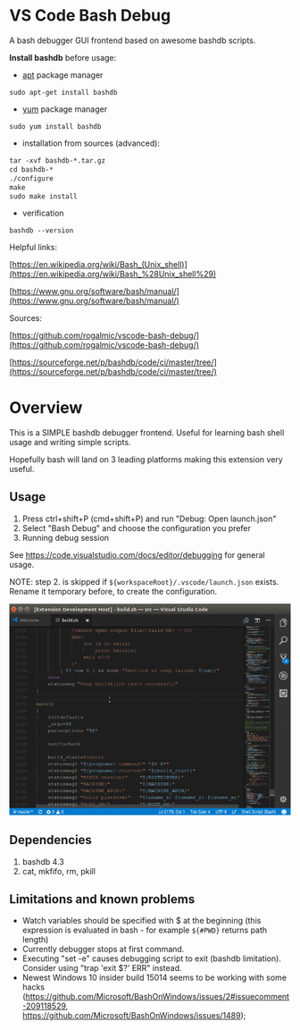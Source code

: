 # VS Code Bash Debug
A bash debugger GUI frontend based on awesome bashdb scripts.

**Install bashdb** before usage:
* [apt](https://en.wikipedia.org/wiki/Advanced_Packaging_Tool) package manager
```{r, engine='bash'}
sudo apt-get install bashdb
```
* [yum](https://en.wikipedia.org/wiki/Yellowdog_Updater,_Modified) package manager
```{r, engine='bash'}
sudo yum install bashdb
```
* installation from sources (advanced):
```{r, engine='bash'}
tar -xvf bashdb-*.tar.gz
cd bashdb-*
./configure
make
sudo make install
```
* verification
```{r, engine='bash'}
bashdb --version
```

Helpful links:

[https://en.wikipedia.org/wiki/Bash_(Unix_shell)](https://en.wikipedia.org/wiki/Bash_%28Unix_shell%29)

[https://www.gnu.org/software/bash/manual/](https://www.gnu.org/software/bash/manual/)

Sources:

[https://github.com/rogalmic/vscode-bash-debug/](https://github.com/rogalmic/vscode-bash-debug/)

[https://sourceforge.net/p/bashdb/code/ci/master/tree/](https://sourceforge.net/p/bashdb/code/ci/master/tree/)

# Overview
This is a SIMPLE bashdb debugger frontend. Useful for learning bash shell usage and writing simple scripts.

Hopefully bash will land on 3 leading platforms making this extension very useful.

## Usage
1. Press ctrl+shift+P (cmd+shift+P) and run "Debug: Open launch.json"
2. Select "Bash Debug" and choose the configuration you prefer
3. Running debug session

See https://code.visualstudio.com/docs/editor/debugging for general usage.

NOTE: step 2. is skipped if `${workspaceRoot}/.vscode/launch.json` exists. Rename it temporary before, to create the configuration.

![unfortunatly no animation for you](images/bash-debug.gif "Creating launch configuration, then launching debugger for one of scripts in workarea...")

## Dependencies
1. bashdb 4.3
2. cat, mkfifo, rm, pkill

## Limitations and known problems
* Watch variables should be specified with $ at the beginning (this expression is evaluated in bash - for example `${#PWD}` returns path length)
* Currently debugger stops at first command.
* Executing "set -e" causes debugging script to exit (bashdb limitation). Consider using "trap 'exit $?' ERR" instead.
* Newest Windows 10 insider build 15014 seems to be working with some hacks (https://github.com/Microsoft/BashOnWindows/issues/2#issuecomment-209118529, https://github.com/Microsoft/BashOnWindows/issues/1489);
